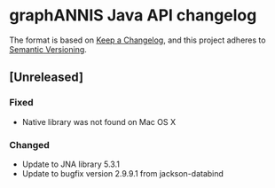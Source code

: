 # graphANNIS Java API changelog

The format is based on [Keep a Changelog](https://keepachangelog.com/en/1.0.0/),
and this project adheres to [Semantic Versioning](https://semver.org/spec/v2.0.0.html).

## [Unreleased]

### Fixed

- Native library was not found on Mac OS X

### Changed

- Update to JNA library 5.3.1
- Update to bugfix version 2.9.9.1 from jackson-databind
